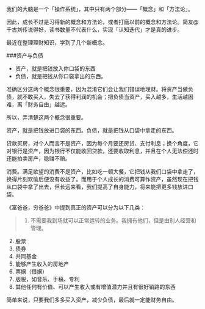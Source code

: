 我们的大脑是一个「操作系统」，其中只有两个部分——「概念」和「方法论」。

因此，成长不过是习得新的概念和方法论，或者打磨以前的概念和方法论。简友@千古刘传说得好，读书数量不代表什么，实现「认知迭代」才是真的进步。

最近在整理理财知识，学到了几个新概念。

###资产与负债

- 资产，就是把钱放入你口袋的东西
- 负债，就是把钱从你口袋拿出的东西。

准确区分这两个概念很重要，因为混淆它们会让我们错误地理财。将资产当做负债，就不敢买入，失去了获得利润的机会；把负债当资产，买入越多，生活越困难，离「财务自由」越远。

所以，弄清楚这两个概念很重要。

资产，就是把钱放进口袋的东西。负债，就是把钱从口袋中拿走的东西。

贷款买房，对个人而言不是资产，因为每个月要还房贷、支付利息；换个角度，它对银行是资产，因为银行不仅能收回贷款，还要收取利息，并且在个人无法偿还时还能拍卖房产，稳赚不赔。

消费。满足欲望的消费不是资产，比如吃一顿大餐，它把钱从我们口袋中拿走了，换得片刻欢愉后便没有收益了。而用于个人成长的消费可算作资产，虽然现在把钱从口袋中拿了出去，但长远来看，我们提高了自身能力，将来能把更多钱放进口袋。

《富爸爸，穷爸爸》中提到真正的资产可以分为以下几类：

>1. 不需要我到场就可以正常运转的业务。我拥有他们，但是由别人经营和管理。
2. 股票
3. 债券
4. 共同基金
5. 能够产生收入的房地产
6. 票据（借据）
7. 版税，如音乐、手稿、专利
8. 其他任何有价值、可以产生收入或有增值潜力并且有很好销路的东西

简单来说，只要我们多多买入资产，减少负债，最后就一定能财务自由。
